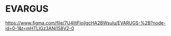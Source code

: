 # EVARGUS
https://www.figma.com/file/7U4IltFioiIgcHA2BWsuIu/EVARUGS-%2B?node-id=0-1&t=mHTLIGz3ANj158V2-0

